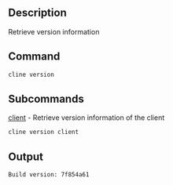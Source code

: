 ## Description

Retrieve version information

## Command

```sh
cline version
```

## Subcommands
[client](client) - Retrieve version information of the client

```sh
cline version client
```

## Output


```console
Build version: 7f854a61
```
